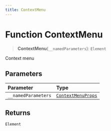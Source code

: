 ```yaml
---
title: ContextMenu
---
```


# Function ContextMenu

> **ContextMenu**(`__namedParameters`): `Element`

Context menu

## Parameters

| Parameter | Type |
| :------ | :------ |
| `__namedParameters` | [`ContextMenuProps`](../interfaces/interface.ContextMenuProps.md) |

## Returns

`Element`
